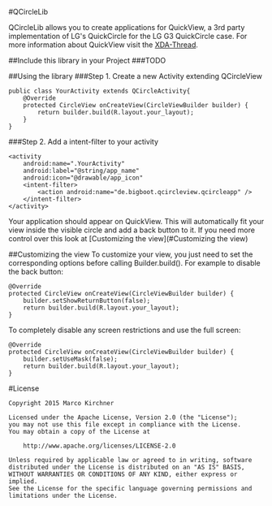 #QCircleLib

QCircleLib allows you to create applications for QuickView, a 3rd party implementation of LG's QuickCircle 
for the LG G3 QuickCircle case.
For more information about QuickView visit the 
[XDA-Thread](http://forum.xda-developers.com/showpost.php?p=59892931&postcount=128).

##Include this library in your Project
###TODO

##Using the library
###Step 1. Create a new Activity extending QCircleView
```
public class YourActivity extends QCircleActivity{
    @Override
    protected CircleView onCreateView(CircleViewBuilder builder) {
        return builder.build(R.layout.your_layout);
    }
}
```

###Step 2. Add a intent-filter to your activity
```
<activity
    android:name=".YourActivity"
    android:label="@string/app_name"
    android:icon="@drawable/app_icon"
    <intent-filter>
        <action android:name="de.bigboot.qcircleview.qcircleapp" />
    </intent-filter>
</activity>
```
Your application should appear on QuickView.
This will automatically fit your view inside the visible circle and add a back button to it.
If you need more control over this look at [Customizing the view](#Customizing the view)

##Customizing the view
To customize your view, you just need to set the corresponding options before calling Builder.build().
For example to disable the back button:
```
@Override
protected CircleView onCreateView(CircleViewBuilder builder) {
    builder.setShowReturnButton(false);
    return builder.build(R.layout.your_layout);
}
```

To completely disable any screen restrictions and use the full screen:
```
@Override
protected CircleView onCreateView(CircleViewBuilder builder) {
    builder.setUseMask(false);
    return builder.build(R.layout.your_layout);
}
```

#License
```
Copyright 2015 Marco Kirchner

Licensed under the Apache License, Version 2.0 (the "License");
you may not use this file except in compliance with the License.
You may obtain a copy of the License at

    http://www.apache.org/licenses/LICENSE-2.0

Unless required by applicable law or agreed to in writing, software
distributed under the License is distributed on an "AS IS" BASIS,
WITHOUT WARRANTIES OR CONDITIONS OF ANY KIND, either express or implied.
See the License for the specific language governing permissions and
limitations under the License.
```
